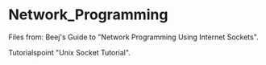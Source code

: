 # Network_Programming

Files from:
Beej's Guide to "Network Programming Using Internet Sockets".

Tutorialspoint "Unix Socket Tutorial".

